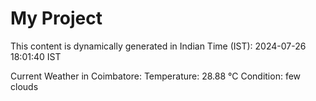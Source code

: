 # My Project

This content is dynamically generated in Indian Time (IST): 2024-07-26 18:01:40 IST


Current Weather in Coimbatore:
Temperature: 28.88 °C
Condition: few clouds
